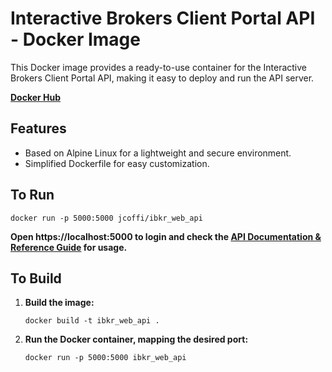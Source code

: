 # Interactive Brokers Client Portal API - Docker Image

This Docker image provides a ready-to-use container for the Interactive Brokers Client Portal API, making it easy to deploy and run the API server.

**[Docker Hub](https://hub.docker.com/r/jcoffi/ibkr_web_api)**
## Features

- Based on Alpine Linux for a lightweight and secure environment.
- Simplified Dockerfile for easy customization.

## To Run
   
```shell
docker run -p 5000:5000 jcoffi/ibkr_web_api
```
**Open https://localhost:5000 to login and check the [API Documentation & Reference Guide](https://interactivebrokers.github.io/cpwebapi/) for usage.**

## To Build

1. **Build the image:**

   ```shell
   docker build -t ibkr_web_api .
   ```
   
2. **Run the Docker container, mapping the desired port:**
   ```shell
   docker run -p 5000:5000 ibkr_web_api
   ```
